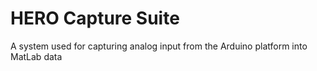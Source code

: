 HERO Capture Suite
==

A system used for capturing analog input from the Arduino platform into MatLab data
